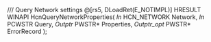 /// Query Network settings
@[rs5, DLoadRet(E_NOTIMPL)]
HRESULT
WINAPI
HcnQueryNetworkProperties(
    _In_ HCN_NETWORK Network,
    _In_ PCWSTR Query,
    _Outptr_ PWSTR* Properties,
    _Outptr_opt_ PWSTR* ErrorRecord
    );